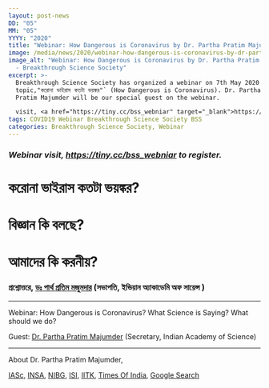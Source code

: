 ```yaml
---
layout: post-news
DD: "05"
MM: "05"
YYYY: "2020"
title: "Webinar: How Dangerous is Coronavirus by Dr. Partha Pratim Majumder"
image: /media/news/2020/webinar-how-dangerous-is-coronavirus-by-dr-partha-pratim-majumder/webinr-how-dangerous-is-coronavirus-dr.-partha-pratim-majumdar.jpg
image_alt: "Webinar: How Dangerous is Coronavirus by Dr. Partha Pratim Majumder
  - Breakthrough Science Society"
excerpt: >-
  Breakthrough Science Society has organized a webinar on 7th May 2020 on the
  topic,"করোনা ভাইরাস কতটা ভয়ঙ্কর"` (How Dangerous is Coronavirus). Dr. Partha
  Pratim Majumder will be our special guest on the webinar.

  visit, <a href="https://tiny.cc/bss_webniar" target="_blank">https://tiny.cc/bss_webniar</a> to register.
tags: COVID19 Webinar Breakthrough Science Society BSS
categories: Breakthrough Science Society, Webinar
---
```

### *Webinar visit, <a href="https://tiny.cc/bss_webniar" target="_blank">https://tiny.cc/bss_webniar</a> to register.*

# **করোনা ভাইরাস কতটা ভয়ঙ্কর?**

# **বিজ্ঞান কি বলছে?**

# **আমাদের কি করনীয়?**

### প্রশ্নোত্তরে, [ডঃ পার্থ প্রতিম মজুমদার](https://www.ias.ac.in/describe/fellow/Majumder,_Prof._Partha_Pratim) (সভাপতি, ইন্ডিয়ান অ্যাকাডেমি অফ সায়েন্স )

<hr>

Webinar: How Dangerous is Coronavirus? What Science is Saying? What should we do?

Guest: [Dr. Partha Pratim Majumder](https://www.ias.ac.in/describe/fellow/Majumder,_Prof._Partha_Pratim) (Secretary, Indian Academy of Science)

<hr>

About Dr. Partha Pratim Majumder,

[IASc](https://www.ias.ac.in/describe/fellow/Majumder,_Prof._Partha_Pratim), [INSA](http://www.insaindia.res.in/detail/P01-1296), [NIBG](https://www.nibmg.ac.in/?q=content/ppm1-research), [ISI](https://www.isical.ac.in/~hgu/partha.htm), [IITK](https://www.cse.iitk.ac.in/users/gj/new/Events/partha.php), [Times Of India](https://www.indiatoday.in/magazine/science-and-technology/story/20110919-indian-scientists-at-forefront-of-research-partha-pratim-majumder-747554-2011-09-10), [Google Search](https://www.indiatoday.in/magazine/science-and-technology/story/20110919-indian-scientists-at-forefront-of-research-partha-pratim-majumder-747554-2011-09-10)